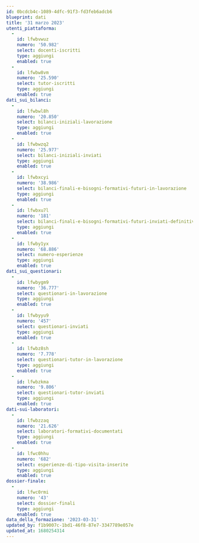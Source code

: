 ```yaml
---
id: 0bcdcb4c-1089-4dfc-91f3-fd3feb6adcb6
blueprint: dati
title: '31 marzo 2023'
utenti_piattaforma:
  -
    id: lfwbvwuz
    numero: '50.982'
    select: docenti-iscritti
    type: aggiungi
    enabled: true
  -
    id: lfwbw8vm
    numero: '25.590'
    select: tutor-iscritti
    type: aggiungi
    enabled: true
dati_sui_bilanci:
  -
    id: lfwbwl8h
    numero: '20.850'
    select: bilanci-iniziali-lavorazione
    type: aggiungi
    enabled: true
  -
    id: lfwbwzq2
    numero: '25.977'
    select: bilanci-iniziali-inviati
    type: aggiungi
    enabled: true
  -
    id: lfwbxcyi
    numero: '38.986'
    select: bilanci-finali-e-bisogni-formativi-futuri-in-lavorazione
    type: aggiungi
    enabled: true
  -
    id: lfwbxu7l
    numero: '181'
    select: bilanci-finali-e-bisogni-formativi-futuri-inviati-definitivamente
    type: aggiungi
    enabled: true
  -
    id: lfwby1yx
    numero: '68.886'
    select: numero-esperienze
    type: aggiungi
    enabled: true
dati_sui_questionari:
  -
    id: lfwbygm9
    numero: '36.777'
    select: questionari-in-lavorazione
    type: aggiungi
    enabled: true
  -
    id: lfwbyyu9
    numero: '457'
    select: questionari-inviati
    type: aggiungi
    enabled: true
  -
    id: lfwbz8sh
    numero: '7.778'
    select: questionari-tutor-in-lavorazione
    type: aggiungi
    enabled: true
  -
    id: lfwbzkma
    numero: '9.806'
    select: questionari-tutor-inviati
    type: aggiungi
    enabled: true
dati-sui-laboratori:
  -
    id: lfwbzzaq
    numero: '21.626'
    select: laboratori-formativi-documentati
    type: aggiungi
    enabled: true
  -
    id: lfwc0hhu
    numero: '682'
    select: esperienze-di-tipo-visita-inserite
    type: aggiungi
    enabled: true
dossier-finale:
  -
    id: lfwc0rmi
    numero: '43'
    select: dossier-finali
    type: aggiungi
    enabled: true
data_della_formazione: '2023-03-31'
updated_by: f1b9007c-1bd1-46f8-87e7-3347789e057e
updated_at: 1680254314
---
```

